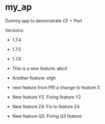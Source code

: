 # my_ap
Dummy app to demonstrate CF + Port

Versions:
- 1.7.4
- 1.7.5
- 1.7.8

- This is a new feature: abcd
- Another feature: efgh
- new feature from PR! a change to feature X
- New feature Y2. Fixing feature Y2
- New feature Z4. Fix to feature Z4
- New feature Q3. Fixing Q3 feature
